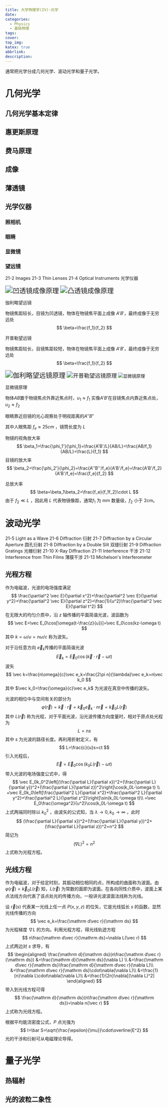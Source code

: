 ```yaml
---
title: 大学物理学(IV)-光学
date: 
categories:
  - Physics
  - 基础物理
tags:
cover: 
top_img: 
katex: true
abbrlink: 
description: 
---
```


通常把光学分成几何光学、波动光学和量子光学。

# 几何光学

## 几何光学基本定律

## 惠更斯原理

## 费马原理



## 成像

## 薄透镜



## 光学仪器

### 照相机

### 眼睛

### 显微镜

### 望远镜



21-2 Images
21-3 Thin Lenses
21-4 Optical Instruments 光学仪器

<img src="https://warehouse-1310574346.cos.ap-shanghai.myqcloud.com/images/physics/Concave_lens_imaging.svg" alt="凹透镜成像原理" style="zoom:150%;" />



<img src="https://warehouse-1310574346.cos.ap-shanghai.myqcloud.com/images/physics/Convex_lens_imaging.svg" alt="凸透镜成像原理" style="zoom:150%;" />

<img src="https://warehouse-1310574346.cos.ap-shanghai.myqcloud.com/images/physics/Concave_lens_imaging.svg" alt="凹透镜成像原理" height="2" />

伽利略望远镜

物镜焦距较长，目镜为凹透镜，物体在物镜焦平面上成像 $A'B'$，最终成像于无穷远处
$$
\beta=\frac{f_1}{f_2}
$$




开普勒望远镜

物镜焦距较长，目镜焦距较短，物体在物镜焦平面上成像 $A'B'$，最终成像于无穷远处
$$
\beta=\frac{f_1}{f_2}
$$






<img src="physics.assets/Galileo_telescope.svg" alt="伽利略望远镜原理" style="zoom:150%;" />

<img src="physics.assets/Kepler_telescope.svg" alt="开普勒望远镜原理" style="zoom:125%;" />

<img src="physics.assets/microscope.svg" alt="显微镜原理"  />

显微镜原理

物体$AB$置于物镜焦点外靠近焦点时，$u_1\approx f_1$
实像$A'B'$在目镜焦点内靠近焦点处，$u_2\approx f_2$

眼睛靠近目镜的光心观察处于明视距离的$A''B''$

其中人眼焦距 $f_e\approx 25cm$ ，镜筒长度为 $L$

物镜的视角放大率
$$
\beta_1=\frac{\phi_1'}{\phi_1}=\frac{A'B'/L}{AB/L}=\frac{AB/f_1}{AB/L}=\frac{L}{f_1}
$$
目镜的放大率
$$
\beta_2=\frac{\phi_2'}{\phi_2}=\frac{A''B''/f_e}{A'B'/f_e}=\frac{A'B'/f_2}{A'B'/f_e}=\frac{f_e}{f_2}
$$


总放大率
$$
\beta=\beta_1\beta_2=\frac{f_e}{f_1f_2}\cdot L
$$
由于 $f_2\ll L$ ，因此用 $L$ 代表物镜像距，通常$f_1$ 为 mm 数量级，$f_2$ 小于 2cm。

# 波动光学

21-5 Light as a Wave
21-6 Diffraction 衍射
21-7 Diffraction by a Circular Aperture 圆孔衍射
21-8 Diffraction by a Double Slit 双缝衍射
21-9 Diffraction Gratings 光栅衍射
21-10 X-Ray Diffraction
21-11 Interference 干涉
21-12 Interference from Thin Films 薄膜干涉
21-13 Michelson's Interferometer

## 光程方程

作为电磁波，光波的电场强度满足
$$
\frac{\partial^2 \vec E}{\partial x^2}+\frac{\partial^2 \vec E}{\partial y^2}+\frac{\partial^2 \vec E}{\partial z^2}=\frac{1}{u^2}\frac{\partial^2 \vec E}{\partial t^2}
$$
在无限大的均匀介质中，沿 $z$ 轴传播的平面简谐光波，波函数为
$$
\vec E=\vec E_0\cos[\omega(t-\frac{z}{u})]=\vec E_0\cos(kz-\omega t)
$$
其中 $k=\omega/u=n\omega/c$ 称为波矢。

对于沿任意方向 $\vec e_k$传播的平面简谐光波
$$
\vec E_k=\vec E_0\cos(\vec k\cdot\vec r-\omega t)
$$
波矢
$$
\vec k=\frac{n\omega}{c}\vec e_k=\frac{2\pi n}{\lambda}\vec e_k=n\vec k_0
$$
其中 $\vec k_0=\frac{\omega}{c}\vec e_k$ 为光波在真空中传播的波矢。

光波的相位中与空间有关的部分为
$$
\varphi(\vec r)=\vec k\cdot\vec r=\vec k_0\vec e_k\cdot n\vec r=\vec k_0L(\vec r)
$$
其中 $L(\vec r)$ 称为光程，对于平面光波，沿光波传播方向度量时，相对于原点处光程为
$$
L=ns
$$
其中 $s$ 为光波的路径长度。再利用折射定义，有
$$
L=\frac{c}{u}s=ct
$$
引入光程后，
$$
\vec E=\vec E_0\cos(k_0L(\vec r)-\omega t)
$$
带入光波的电场强度公式中，得
$$
\vec E_0k_0^2\left[(\frac{\partial L}{\partial x})^2+(\frac{\partial L}{\partial y})^2+(\frac{\partial L}{\partial z})^2\right]\cos(k_0L-\omega t) \\
+\vec E_0k_0\left[\frac{\partial^2 L}{\partial x^2}+\frac{\partial^2 L}{\partial y^2}+\frac{\partial^2 L}{\partial z^2}\right]\sin(k_0L-\omega t)\\
=\vec E_0\frac{\omega^2}{u^2}\cos(k_0L-\omega t)
$$
上式两端同时除以 $k_0^2$ ，由波矢的公式知，当 $\lambda\to 0,k_0\to\infty$ ，此时
$$
(\frac{\partial L}{\partial x})^2+(\frac{\partial L}{\partial y})^2+(\frac{\partial L}{\partial z})^2=n^2
$$
简记为
$$
(\nabla L)^2=n^2
$$
上式称为光程方程。

## 光线方程

作为电磁波，对于给定时刻，其振动相位相同的点，所构成的曲面称为波面。由 $\varphi(\vec r)=\vec k_0L(\vec r)$ 知，$L(\vec r)$ 为常数的面即为波面。在各向同性介质中，波面上某点法线方向代表了该点处光的传播方向，一般讲光波波面法线称为光线。

设 $\vec r(s)$ 代表某一光线上任一点 $P(x,y,z)$ 的位矢，它是光线弧长 $s$ 的函数，显然光线传播的方向
$$
\vec e_k=\frac{\mathrm d\vec r}{\mathrm ds}
$$
为光程梯度 $\nabla L$ 的方向。利用光程方程，得光线轨迹方程
$$
n\frac{\mathrm d\vec r}{\mathrm ds}=\nabla L(\vec r)
$$
上式两边对 $s$ 求导，有
$$
\begin{aligned}
\frac{\mathrm d}{\mathrm ds}(n\frac{\mathrm d\vec r}{\mathrm ds})
&=\frac{\mathrm d}{\mathrm ds}(\nabla L) \\
&=\frac{\mathrm d\vec r}{\mathrm ds}\frac{\mathrm d}{\mathrm d\vec r}(\nabla L)\\
&=\frac{\mathrm d\vec r}{\mathrm ds}\cdot\nabla(\nabla L)\\
&=\frac{1}{n}\nabla L\cdot\nabla(\nabla L)\\
&=\frac{1}{2n}\nabla[(\nabla L)^2]
\end{aligned}
$$
带入到光线方程可得
$$
\frac{\mathrm d}{\mathrm ds}(n\frac{\mathrm d\vec r}{\mathrm ds})=\nabla n(\vec r)
$$
上式称为光线方程。

根据平均能流密度公式，$P$ 点光强为
$$
I=\bar S=\sqrt{\frac{\epsilon}{\mu}}\cdot\overline{E^2}
$$
光的干涉和衍射可从电磁理论导得。

# 量子光学

## 热辐射

## 光的波粒二象性

